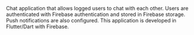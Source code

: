 Chat application that allows logged users to chat with each other.
Users are authenticated with Firebase authentication and stored in Firebase storage.
Push notifications are also configured.
This application is developed in Flutter/Dart with Firebase.
